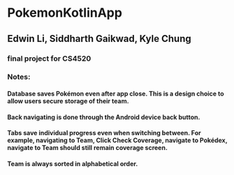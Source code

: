 # PokemonKotlinApp
## Edwin Li, Siddharth Gaikwad, Kyle Chung
### final project for CS4520
### Notes:
#### Database saves Pokémon even after app close. This is a design choice to allow users secure storage of their team.
#### Back navigating is done through the Android device back button.
#### Tabs save individual progress even when switching between. For example, navigating to Team, Click Check Coverage, navigate to Pokédex, navigate to Team should still remain coverage screen.
#### Team is always sorted in alphabetical order.